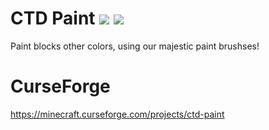 # CTD Paint [![](http://cf.way2muchnoise.eu/full_ctd-paint_downloads.svg)](https://minecraft.curseforge.com/projects/ctd-paint) [![](http://cf.way2muchnoise.eu/versions/ctd-paint.svg)](https://minecraft.curseforge.com/projects/ctd-paint)
Paint blocks other colors, using our majestic paint brushses!  
# CurseForge
https://minecraft.curseforge.com/projects/ctd-paint
